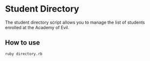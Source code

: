 # Student Directory #

The student directory script allows you to manage the list of students enrolled at the Academy of Evil.

## How to use ##

```shell
ruby directory.rb
```
